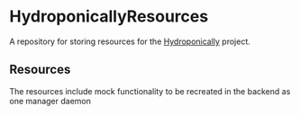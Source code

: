 # HydroponicallyResources

A repository for storing resources for the [Hydroponically](https://github.com/LPetrasko2028/Hydroponically_v1) project.

## Resources

The resources include mock functionality to be recreated in the backend as one manager daemon